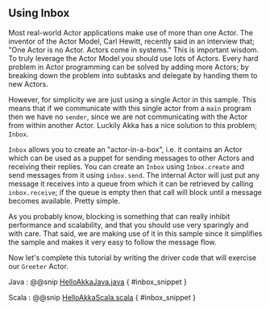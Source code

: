 Using Inbox
-----------

Most real-world Actor applications make use of more than one Actor. The inventor of the Actor Model,
Carl Hewitt, recently said in an interview that; "One Actor is no Actor. Actors come in systems."
This is important wisdom. To truly leverage the Actor Model you should use lots of Actors. Every hard
problem in Actor programming can be solved by adding more Actors; by breaking down the problem into
subtasks and delegate by handing them to new Actors.

However, for simplicity we are just using a single Actor in this sample. This means that if we communicate
with this single actor from a `main` program then we have no `sender`, since we are
not communicating with the Actor from within another Actor. Luckily Akka has a nice solution to this problem;
`Inbox`.

`Inbox` allows you to create an "actor-in-a-box", i.e. it contains an Actor which can be used as a puppet
for sending messages to other Actors and receiving their replies. You can create an `Inbox` using
`Inbox.create` and send messages from it using `inbox.send`. The internal Actor will just
put any message it receives into a queue from which it can be retrieved by calling `inbox.receive`;
if the queue is empty then that call will block until a message becomes available. Pretty simple.

As you probably know, blocking is something that can really inhibit performance and scalability, and that
you should use very sparingly and with care. That said, we are making use of it in this sample since it
simplifies the sample and makes it very easy to follow the message flow.

Now let's complete this tutorial by writing the driver code that will exercise our `Greeter` Actor.

Java
:    @@snip [HelloAkkaJava.java]($g8src$/java/HelloAkkaJava.java) { #inbox_snippet }

Scala
:    @@snip [HelloAkkaScala.scala]($g8src$/scala/HelloAkkaScala.scala) { #inbox_snippet }
